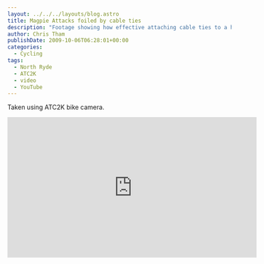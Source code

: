 ```yaml
---
layout: ../../../layouts/blog.astro
title: Magpie Attacks foiled by cable ties
description: "Footage showing how effective attaching cable ties to a helmet can be in preventing magpies from hitting the helmet. They still swoop but don't peck."
author: Chris Tham
publishDate: 2009-10-06T06:28:01+00:00
categories:
  - Cycling
tags:
  - North Ryde
  - ATC2K
  - video
  - YouTube
---
```

Taken using ATC2K bike camera.

<iframe width="560" height="315" src="https://www.youtube-nocookie.com/embed/2KHmcI1TuDs" title="YouTube video player" frameborder="0" allow="accelerometer; autoplay; clipboard-write; encrypted-media; gyroscope; picture-in-picture" allowfullscreen></iframe>
